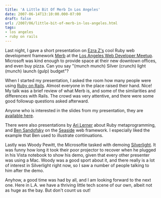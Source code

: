 ```yaml
---
title: 'A Little Bit Of Merb In Los Angeles'
date: 2007-06-14T13:10:00.000-07:00
draft: false
url: /2007/06/little-bit-of-merb-in-los-angeles.html
tags: 
- los angeles
- ruby on rails
---
```


Last night, I gave a short presentation on [Ezra Z's](http://www.brainspl.at/) cool Ruby web development framework [Merb](http://merb.rubyforge.org/) at the [Los Angeles Web Developer Meetup](http://web.meetup.com/34/). Microsoft was kind enough to provide space at their new downtown offices, and even buy pizza. Can you say "(munch munch) Silver (crunch) light (munch) launch (gulp) budget"?  
  
When I started my presentation, I asked the room how many people were using [Ruby on Rails](http://www.rubyonrails.org/). Almost everyone in the place raised their hand. Nice! My talk was a brief review of what Merb is, and some of the similarities and differences with Rails. The crowd was very attentive, and there were some good followup questions asked afterward.  
  
Anyone who is interested in the slides from my presentation, they are [available here](http://files.meetup.com/432104/A%20Little%20Bit%20Of%20Merb.ppt).  
  
There were also presentations by [Ari Lerner](http://www.citrusbyte.com/) about Ruby metaprogramming, and [Ben Sandofsky](http://www.sandofsky.com/) on the [Seaside](http://www.seaside.st/) web framework. I especially liked the example that Ben used to illustrate continuations.  
  
Lastly was Woody Pewitt, the Microsoftie tasked with demoing [Silverlight](http://silverlight.net). It was funny how long it took their poor projector to recover when he plugged in his Vista notebook to show his demo, given that every other presenter was using a Mac. Woody was a good sport about it, and there really is a lot of interest in Silverlight right now, so I saw a number of people talking to him after the demo.  
  
Anyhow, a good time was had by all, and I am looking forward to the next one. Here in L.A. we have a thriving little tech scene of our own, albeit not as huge as the bay. But don't count us out!